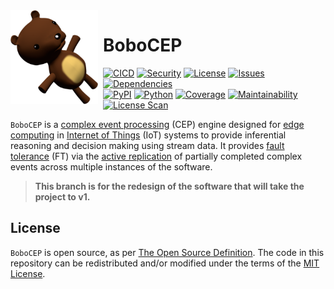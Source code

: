 <img width="140" height="150" align="left" style="float: left; margin: 0 8px 0 0;" alt="BoboCEP" src="https://raw.githubusercontent.com/r3w0p/bobocep/develop/media/images/logo.png">

# BoboCEP

[![CICD](https://github.com/r3w0p/bobocep/actions/workflows/cicd.yml/badge.svg)](
https://github.com/r3w0p/bobocep/actions/workflows/cicd.yml)
[![Security](https://github.com/r3w0p/bobocep/actions/workflows/security.yml/badge.svg)](
https://github.com/r3w0p/bobocep/actions/workflows/security.yml)
[![License](https://img.shields.io/github/license/r3w0p/bobocep?color=blue&label=license)](
https://github.com/r3w0p/bobocep/blob/develop/LICENSE/)
[![Issues](https://img.shields.io/github/issues-raw/r3w0p/bobocep?label=issues)](
https://github.com/r3w0p/bobocep/issues)
[![Dependencies](https://img.shields.io/librariesio/github/r3w0p/bobocep?label=dependencies)](
https://github.com/r3w0p/bobocep/network/dependencies) \
[![PyPI](https://img.shields.io/pypi/v/bobocep?color=blue&label=pypi)](
https://pypi.org/project/bobocep/)
[![Python](https://img.shields.io/pypi/pyversions/bobocep?color=blue&label=python)](
https://pypi.org/project/bobocep/)
[![Coverage](https://img.shields.io/codeclimate/coverage/r3w0p/bobocep?label=coverage)](
https://codeclimate.com/github/r3w0p/bobocep)
[![Maintainability](https://img.shields.io/codeclimate/maintainability-percentage/r3w0p/bobocep?label=maintainability)](
https://codeclimate.com/github/r3w0p/bobocep)
[![License Scan](https://app.fossa.com/api/projects/git%2Bgithub.com%2Fr3w0p%2Fbobocep.svg?type=shield)](
https://app.fossa.com/projects/git%2Bgithub.com%2Fr3w0p%2Fbobocep?ref=badge_shield)

`BoboCEP` is a [complex event processing](https://en.wikipedia.org/wiki/Complex_event_processing) (CEP) engine
designed for [edge computing](https://en.wikipedia.org/wiki/Edge_computing) in
[Internet of Things](https://en.wikipedia.org/wiki/Internet_of_things) (IoT) systems
to provide inferential reasoning and decision making using stream data.
It provides [fault tolerance](https://en.wikipedia.org/wiki/Fault_tolerance) (FT) via the
[active replication](https://en.wikipedia.org/wiki/Replication_(computing)) of
partially completed complex events across multiple instances of the software.

> **This branch is for the redesign of the software that will take the project to v1.**

## License

`BoboCEP` is open source, as per
[The Open Source Definition](https://opensource.org/osd).
The code in this repository can be redistributed and/or modified under the terms of the 
[MIT License](https://github.com/r3w0p/bobocep/blob/develop/LICENSE).
